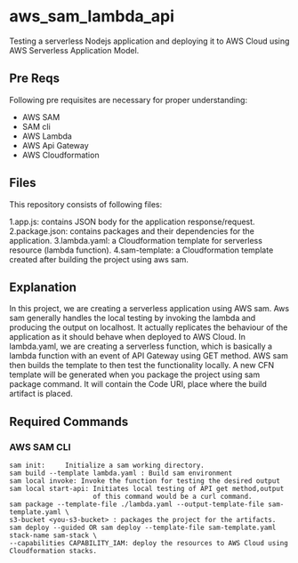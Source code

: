 # aws_sam_lambda_api
Testing a serverless Nodejs application and deploying it to AWS Cloud using AWS Serverless Application Model.


## Pre Reqs

Following pre requisites are necessary for proper understanding:
- AWS SAM
- SAM cli
- AWS Lambda
- AWS Api Gateway
- AWS Cloudformation



## Files
This repository consists of following files:

1.app.js: contains JSON body for the application response/request.
2.package.json: contains packages and their dependencies for the application.
3.lambda.yaml: a Cloudformation template for serverless resource (lambda function).
4.sam-template: a Cloudformation template created after building the project using aws sam.


## Explanation

In this project, we are creating a serverless application using AWS sam. Aws sam generally handles the local testing
by invoking the lambda and producing the output on localhost. It actually replicates the behaviour of the application
as it should behave when deployed to AWS Cloud. In lambda.yaml, we are creating a serverless function, which is basically
a lambda function with an event of API Gateway using GET method. AWS sam then builds the template to then test the functionality
locally. A new CFN template will be generated when you package the project using sam package command. It will contain the Code URI,
place where the build artifact is placed.


## Required Commands

### AWS SAM CLI
    sam init:     Initialize a sam working directory.
    sam build --template lambda.yaml : Build sam environment
    sam local invoke: Invoke the function for testing the desired output
    sam local start-api: Initiates local testing of API get method,output
                         of this command would be a curl command.
    sam package --template-file ./lambda.yaml --output-template-file sam-template.yaml \
    s3-bucket <you-s3-bucket> : packages the project for the artifacts.
    sam deploy --guided OR sam deploy --template-file sam-template.yaml stack-name sam-stack \
    --capabilities CAPABILITY_IAM: deploy the resources to AWS Cloud using Cloudformation stacks.




